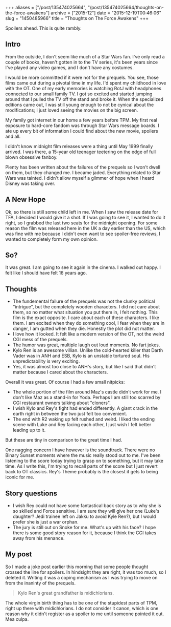 +++
aliases = ["/post/135474025664", "/post/135474025664/thoughts-on-the-force-awakens"]
archive = ["2015-12"]
date = "2015-12-19T00:46:06"
slug = "1450485966"
title = "Thoughts on The Force Awakens"
+++

Spoilers ahead. This is quite rambly.

## Intro

From the outside, I don't seem like much of a Star Wars fan. I've only
read a couple of books, haven't gotten in to the TV series, it's been
years since I've played any video games, and I don't have any costumes.

I would be more committed if it were not for the prequels. You see, those
films came out during a pivotal time in my life. I'd spent my childhood in
love with the OT. One of my early memories is watching RotJ with
headphones connected to our small family TV. I got so excited and started
jumping around that I pulled the TV off the stand and broke it. When the
specialized editions came out, I was still young enough to not be cynical
about the modifications; I just loved seeing the movies on the big screen.

My family got internet in our home a few years before TPM. My first real
exposure to hard-core fandom was through Star Wars message boards. I ate
up every bit of information I could find about the new movie, spoilers and
all.

I didn't know midnight film releases were a thing until May 1999 finally
arrived. I was there, a 15-year old teenager teetering on the edge of full
blown obsessive fanboy.

Plenty has been written about the failures of the prequels so I won't
dwell on them, but they changed me. I became jaded. Everything related to
Star Wars was tainted. I didn't allow myself a glimmer of hope when
I heard Disney was taking over.

## A New Hope

Ok, so there is still some child left in me. When I saw the release date
for TFA, I decided I would give it a shot. If I was going to see it,
I wanted to do it right, so I grabbed the last two seats for the midnight
opening. For some reason the film was released here in the UK a day
earlier than the US, which was fine with me because I didn't even want to
see spoiler-free reviews, I wanted to completely form my own opinion.

## So?

It was great. I am going to see it again in the cinema. I walked out
happy. I felt like I should have felt 16 years ago.

## Thoughts

- The fundemental failure of the prequels was not the clunky political
  "intrigue", but the completely wooden characters. I did not care about
  them, so no matter what situation you put them in, I felt nothing. This
  film is the exact opposite. I care about each of these characters.
  I like them. I am excited when they do something cool, I fear when they
  are in danger, I am gutted when they die. Honestly the plot did not
  matter.
- I love how it looked. It felt like a modern version of the OT, not the
  weird CGI mess of the prequels.
- The humor was great, multiple laugh out loud moments. No fart jokes.
- Kylo Ren is an awesome villian. Unlike the cold-hearted killer that
  Darth Vader was in ANH and ESB, Kylo is an unstable tortured soul. His
  unpredictability is very exciting.
- Yes, it was almost too close to ANH's story, but like I said that didn't
  matter because I cared about the characters.

Overall it was great. Of course I had a few small nitpicks:

- The whole portion of the film around Maz's castle didn't work for me.
  I don't like Maz as a stand-in for Yoda. Perhaps I am still too scarred
  by CGI restaurant owners talking about "cloners".
- I wish Kylo and Rey's fight had ended differently. A giant crack in the
  earth right in between the two just felt too convenient.
- The end with R2 waking up felt rushed and weird. I liked the ending
  scene with Luke and Rey facing each other, I just wish I felt better
  leading up to it.

But these are tiny in comparison to the great time I had.

One nagging concern I have however is the soundtrack. There were no Binary
Sunset moments where the music really stood out to me. I've been listening
to the score today trying to grasp on to something, but it may take time.
As I write this, I'm trying to recall parts of the score but I just revert
back to OT classics. Rey's Theme probably is the closest it gets to being
iconic for me.

## Story questions

- I wish Rey could not have some fantastical back story as to why she is
  so skilled and Force sensitive. I am sure they will give her one (Luke's
  daughter? Jedi trainee left on Jakku to avoid Kyle Ren?), but I would
  prefer she is just a war orphan.
- The jury is still out on Snoke for me. What's up with his face? I hope
  there is some good story reason for it, because I think the CGI takes
  away from his menance. 

## My post

So I made a joke post earlier this morning that some people thought
crossed the line for spoilers. In hindsight they are right, it was too
much, so I deleted it. Writing it was a coping mechanism as I was trying
to move on from the inaninty of the prequels.

> Kylo Ren's great grandfather is midichlorians.
    
The whole virgin birth thing has to be one of the stupidest parts of TPM,
right up there with midichlorians. I do not consider it canon, which is
one reason why it didn't register as a spoiler to me until someone pointed
it out. Mea culpa.

